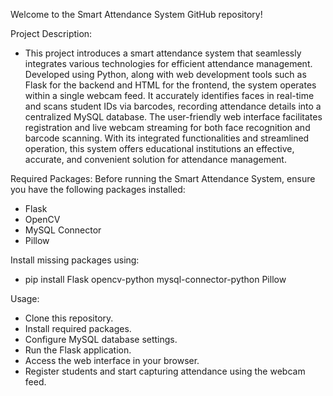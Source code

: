Welcome to the Smart Attendance System GitHub repository!

Project Description:
- This project introduces a smart attendance system that seamlessly integrates various technologies for efficient attendance management. Developed using Python, along with web development tools such as Flask for the backend and HTML for the frontend, the system operates within a single webcam feed. It accurately identifies faces in real-time and scans student IDs via barcodes, recording attendance details into a centralized MySQL database. The user-friendly web interface facilitates registration and live webcam streaming for both face recognition and barcode scanning. With its integrated functionalities and streamlined operation, this system offers educational institutions an effective, accurate, and convenient solution for attendance management.

Required Packages:
Before running the Smart Attendance System, ensure you have the following packages installed:

- Flask
- OpenCV
- MySQL Connector
- Pillow

Install missing packages using:
- pip install Flask opencv-python mysql-connector-python Pillow

Usage:
- Clone this repository.
- Install required packages.
- Configure MySQL database settings.
- Run the Flask application.
- Access the web interface in your browser.
- Register students and start capturing attendance using the webcam feed.
